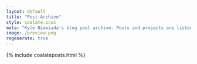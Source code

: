 ```yaml
---
layout: default
title: "Post Archive"
style: coalate.scss
meta: "Kyle Niewiada's blog post archive. Posts and projects are listed into categories based on the magnitude of each project or by personal updates"
image: /preview.png
regenerate: true
---
```


{% include coalateposts.html %}
